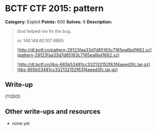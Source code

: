 # BCTF CTF 2015: pattern

**Category:** Exploit
**Points:** 600
**Solves:** 6
**Description:** 

> God helped me fix the bug.
> 
> nc 146.148.60.107 6665
>
> [http://dl.bctf.cn/pattern-29123faa33d7d85163c7165ea6bd1662.xz](pattern-29123faa33d7d85163c7165ea6bd1662.xz)
> 
> [http://dl.bctf.cn/libs-665b53481cc332132152f63f4aeed3fc.tar.gz](libs-665b53481cc332132152f63f4aeed3fc.tar.gz)

## Write-up

(TODO)

## Other write-ups and resources

* none yet
